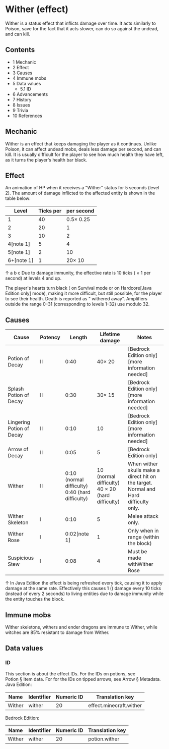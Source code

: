 # Wither (effect)
Wither is a status effect that inflicts damage over time. It acts similarly to Poison, save for the fact that it acts slower, can do so against the undead, and can kill.

## Contents
- 1 Mechanic
- 2 Effect
- 3 Causes
- 4 Immune mobs
- 5 Data values
	- 5.1 ID
- 6 Advancements
- 7 History
- 8 Issues
- 9 Trivia
- 10 References

## Mechanic
Wither is an effect that keeps damaging the player as it continues. Unlike Poison, it can affect undead mobs, deals less damage per second, and can kill. It is usually difficult for the player to see how much health they have left, as it turns the player's health bar black.

## Effect
An animation of HP when it receives a "Wither" status for 5 seconds (level 2).
The amount of damage inflicted to the affected entity is shown in the table below:

| Level      | Ticks per | per second |
|------------|-----------|------------|
| 1          | 40        | 0.5× 0.25  |
| 2          | 20        | 1          |
| 3          | 10        | 2          |
| 4[note 1]  | 5         | 4          |
| 5[note 1]  | 2         | 10         |
| 6+[note 1] | 1         | 20× 10     |


↑ a b c Due to damage immunity, the effective rate is 10 ticks ( × 1 per second) at levels 4 and up.


The player's hearts turn black ( on Survival mode or  on Hardcore‌[Java Edition  only] mode), making it more difficult, but still possible, for the player to see their health. Death is reported as "<player> withered away".
Amplifiers outside the range 0–31 (corresponding to levels 1–32) use modulo 32.

## Causes
| Cause                     | Potency | Length                                          | Lifetime damage                                  | Notes                                                                                |
|---------------------------|---------|-------------------------------------------------|--------------------------------------------------|--------------------------------------------------------------------------------------|
| Potion of Decay           | II      | 0:40                                            | 40× 20                                           | ‌[Bedrock Edition  only][more information needed]                                    |
| Splash Potion of Decay    | II      | 0:30                                            | 30× 15                                           | ‌[Bedrock Edition  only][more information needed]                                    |
| Lingering Potion of Decay | II      | 0:10                                            | 10                                               | ‌[Bedrock Edition  only][more information needed]                                    |
| Arrow of Decay            | II      | 0:05                                            | 5                                                | ‌[Bedrock Edition  only]                                                             |
| Wither                    | II      | 0:10 (normal difficulty) 0:40 (hard difficulty) | 10 (normal difficulty) 40 × 20 (hard difficulty) | When wither skulls make a direct hit on the target. Normal and Hard difficulty only. |
| Wither Skeleton           | I       | 0:10                                            | 5                                                | Melee attack only.                                                                   |
| Wither Rose               | I       | 0:02[note 1]                                    | 1                                                | Only when in range (within the block)                                                |
| Suspicious Stew           | I       | 0:08                                            | 4                                                | Must be made withWither Rose                                                         |


↑ In Java Edition the effect is being refreshed every tick, causing it to apply damage at the same rate. Effectively this causes 1 () damage every 10 ticks (instead of every 2 seconds) to living entities due to damage immunity while the entity touches the block.


## Immune mobs
Wither skeletons, withers and ender dragons are immune to Wither, while witches are 85% resistant to damage from Wither.

## Data values
### ID
This section is about the effect IDs.  For the IDs on potions, see Potion § Item data.  For for the IDs on tipped arrows, see Arrow § Metadata.
Java Edition:

| Name   | Identifier | Numeric ID | Translation key         |
|--------|------------|------------|-------------------------|
| Wither | wither     | 20         | effect.minecraft.wither |

Bedrock Edition:

| Name   | Identifier | Numeric ID | Translation key |
|--------|------------|------------|-----------------|
| Wither | wither     | 20         | potion.wither   |


